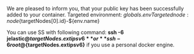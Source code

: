 We are pleased to inform you, that your public key has been successfully added to your container.
Targeted environment: ${globals.env}
Targeted node : node${targetNodes[0].id}-${env.name}

You can use SS with following command: **ssh -6 jelastic@${targetNodes.extipsv6}** or **ssh -6 root@${targetNodes.extipsv6}** if you use a personal docker engine.


